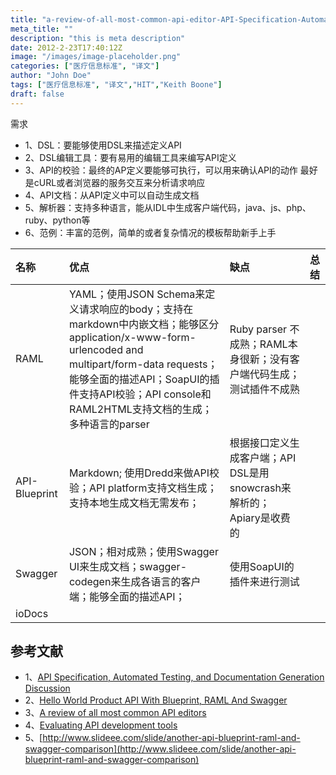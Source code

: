 ```yaml
---
title: "a-review-of-all-most-common-api-editor-API-Specification-Automated-Testing-Documentation-Generation"
meta_title: ""
description: "this is meta description"
date: 2012-2-23T17:40:12Z
image: "/images/image-placeholder.png"
categories: ["医疗信息标准", "译文"]
author: "John Doe"
tags: ["医疗信息标准", "译文","HIT","Keith Boone"]
draft: false
---
```



需求
* 1、DSL：要能够使用DSL来描述定义API
* 2、DSL编辑工具：要有易用的编辑工具来编写API定义
* 3、API的校验：最终的AP定义要能够可执行，可以用来确认API的动作 最好是cURL或者浏览器的服务交互来分析请求响应
* 4、API文档：从API定义中可以自动生成文档
* 5、解析器：支持多种语言，能从IDL中生成客户端代码，java、js、php、ruby、python等
* 6、范例：丰富的范例，简单的或者复杂情况的模板帮助新手上手

| 名称          | 优点                                                                                                                                                                                                                                                | 缺点                                                                 | 总结 |
|:--------------|:----------------------------------------------------------------------------------------------------------------------------------------------------------------------------------------------------------------------------------------------------|:---------------------------------------------------------------------|:-----|
| RAML          | YAML；使用JSON Schema来定义请求响应的body；支持在markdown中内嵌文档；能够区分application/x-www-form-urlencoded and multipart/form-data requests；能够全面的描述API；SoapUI的插件支持API校验；API console和RAML2HTML支持文档的生成；多种语言的parser | Ruby parser 不成熟；RAML本身很新；没有客户端代码生成；测试插件不成熟 |      |
| API-Blueprint | Markdown; 使用Dredd来做API校验；API platform支持文档生成；支持本地生成文档无需发布；                                                                                                                                                                | 根据接口定义生成客户端；API DSL是用snowcrash来解析的；Apiary是收费的 |      |
| Swagger       | JSON；相对成熟；使用Swagger UI来生成文档；swagger-codegen来生成各语言的客户端；能够全面的描述API；                                                                                                                                                  | 使用SoapUI的插件来进行测试                                           |      |
| ioDocs        |                                                                                                                                                                                                                                                     |                                                                      |      |

## 参考文献

* 1、[API Specification, Automated Testing, and Documentation Generation Discussion](https://lonelyplanet.atlassian.net/wiki/display/PUB/API+Specification%2C+Automated+Testing%2C+and+Documentation+Generation+Discussion)
* 2、[Hello World Product API With Blueprint, RAML And Swagger](http://apievangelist.com/2014/03/08/hello-world-product-api-with-blueprint-raml-and-swagger/)
* 3、[A review of all most common API editors](https://medium.com/@orliesaurus/a-review-of-all-most-common-api-editors-6a720dc4f4e6)
* 4、[Evaluating API development tools](https://github.com/danmayer/danmayer.github.com/blob/79f8fda031cbeaf7f5f28dd16859965a711cfe22/_posts/2014-01-29-investigating-api-tooling.md)
* 5、[http://www.slideee.com/slide/another-api-blueprint-raml-and-swagger-comparison](http://www.slideee.com/slide/another-api-blueprint-raml-and-swagger-comparison)
